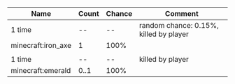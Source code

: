 | Name               | Count | Chance | Comment                                |
| ------------------ | ----- | ------ | -------------------------------------- |
| 1 time             |    -- |     -- | random chance: 0.15%, killed by player |
| minecraft:iron_axe |     1 |   100% |                                        |
|                    |       |        |                                        |
| 1 time             |    -- |     -- | killed by player                       |
| minecraft:emerald  |  0..1 |   100% |                                        |